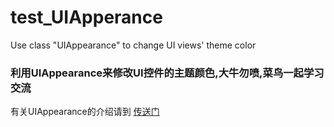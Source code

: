# test_UIApperance
Use class "UIAppearance" to change UI views' theme color

### 利用UIAppearance来修改UI控件的主题颜色,大牛勿喷,菜鸟一起学习交流

有关UIAppearance的介绍请到  [传送门](http://www.jianshu.com/p/a39c322496c4)
